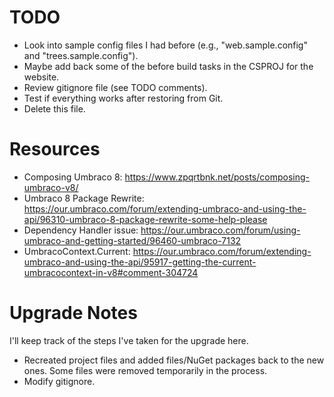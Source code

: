 # TODO

* Look into sample config files I had before (e.g., "web.sample.config" and "trees.sample.config").
* Maybe add back some of the before build tasks in the CSPROJ for the website.
* Review gitignore file (see TODO comments).
* Test if everything works after restoring from Git.
* Delete this file.

# Resources

* Composing Umbraco 8: https://www.zpqrtbnk.net/posts/composing-umbraco-v8/
* Umbraco 8 Package Rewrite: https://our.umbraco.com/forum/extending-umbraco-and-using-the-api/96310-umbraco-8-package-rewrite-some-help-please
* Dependency Handler issue: https://our.umbraco.com/forum/using-umbraco-and-getting-started/96460-umbraco-7132
* UmbracoContext.Current: https://our.umbraco.com/forum/extending-umbraco-and-using-the-api/95917-getting-the-current-umbracocontext-in-v8#comment-304724

# Upgrade Notes

I'll keep track of the steps I've taken for the upgrade here.

* Recreated project files and added files/NuGet packages back to the new ones. Some files were removed temporarily in the process.
* Modify gitignore.